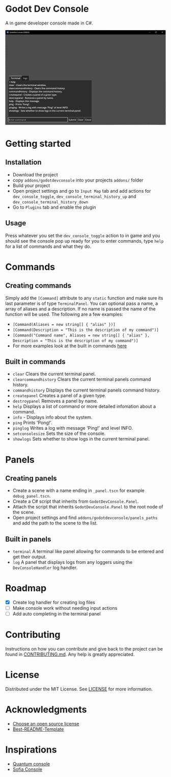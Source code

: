 # Godot Dev Console
A in game developer console made in C#.

![](screenshot.PNG)

# Getting started
## Installation
- Download the project
- copy `addons/godotdevconsole` into your projects `addons/` folder
- Build your project
- Open project settings and go to `Input Map` tab and add actions for `dev_console_toggle`, `dev_console_terminal_history_up` and `dev_console_terminal_history_down`
- Go to `Plugins` tab and enable the plugin

## Usage
Press whatever you set the `dev_console_toggle` action to in game and you should see the console pop up ready for you to enter commands, type `help` for a list of commands and what they do.

# Commands

## Creating commands
Simply add the `[Command]` attribute to any `static` function and make sure its last parameter is of type `TerminalPanel`. You can optional pass a name, a array of aliases and a description. If no name is passed the name of the function will be used. The following are a few examples:
- `[Command(Aliases = new string[] { "alias" })]`
- `[Command(Description = "This is the description of my command")]`
- `[Command("Command name", Aliases = new string[] { "alias" }, Description = "This is the description of my command")]`
- For more examples look at the built in commands [here](https://github.com/Logtism/godotdevconsole/tree/master/addons/godotdevconsole/panels/terminal/scripts/commands)

## Built in commands
- `clear` Clears the current terminal panel.
- `clearcommandhistory` Clears the current terminal panels command history.
- `commandhistory` Displays the current terminal panels command history.
- `createpanel` Creates a panel of a given type.
- `destroypanel` Removes a panel by name.
- `help` Displays a list of command or more detailed infomation about a command.
- `info` - Displays info about the system.
- `ping` Prints 'Pong!'.
- `pinglog` Writes a log with message 'Ping!' and level INFO.
- `setconsolesize` Sets the size of the console.
- `showlogs` Sets whether to show logs in the current terminal panel.

# Panels

## Creating panels
- Create a scene with a name ending in `_panel.tscn` for example `debug_panel.tscn`.
- Create a C# script that inherits from `GodotDevConsole.Panel`. 
- Attach the script that inherits `GodotDevConsole.Panel` to the root node of the scene.
- Open project settings and find `addons/godotdevconsole/panels_paths` and add the path to the scene to the list.

## Built in panels
- `terminal` A terminal like panel allowing for commands to be entered and get their output.
- `log` A panel that displays logs from any loggers using the `DevConsoleHandler` log handler.

# Roadmap
- [x] Create log handler for creating log files
- [ ] Make console work without needing input actions
- [ ] Add auto completing in the terminal panel

# Contributing
Instructions on how you can contribute and give back to the project can be found in [CONTRIBUTING.md](https://github.com/Logtism/godotdevconsole/blob/master/CONTRIBUTING.md). Any help is greatly appreciated.

# License
Distributed under the MIT License. See [LICENSE](https://github.com/Logtism/godotdevconsole/blob/master/LICENSE) for more information.

# Acknowledgments
- [Choose an open source license](https://choosealicense.com/)
- [Best-README-Template](https://github.com/othneildrew/Best-README-Template)

# Inspirations
- [Quantum console](https://assetstore.unity.com/packages/tools/utilities/quantum-console-211046)
- [Sofia Console](https://github.com/LauraWebdev/SofiaConsole/tree/main)
